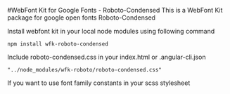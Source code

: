 #WebFont Kit for Google Fonts - Roboto-Condensed
This is a WebFont Kit package for google open fonts Roboto-Condensed

Install webfont kit in your local node modules using following command

```
npm install wfk-roboto-condensed
```

Include roboto-condensed.css in your index.html or .angular-cli.json


```
"../node_modules/wfk-roboto/roboto-condensed.css"
```

If you want to use font family constants in your scss stylesheet

